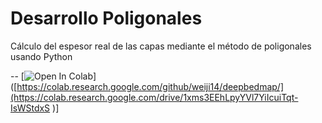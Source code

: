 # Desarrollo Poligonales
Cálculo del espesor real de las capas mediante el método de poligonales usando Python


--
[![Open In Colab](https://colab.research.google.com/assets/colab-badge.svg)]([https://colab.research.google.com/github/weiji14/deepbedmap/](https://colab.research.google.com/drive/1xms3EEhLpyYVl7YiIcuiTqt-IsWStdxS
)]


